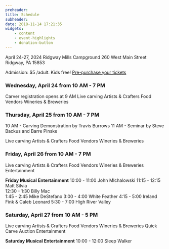 ```yaml
---
preheader: 
title: Schedule
subheader: 
date: 2018-11-14 17:21:35
widgets:
    - content
    - event-highlights
    - donation-button
---
```


April 24-27, 2024
Ridgway Mills Campground
260 West Main Street
Ridgway, PA 15853


Admission: $5 /adult. Kids free!
[Pre-purchase your tickets](https://chainsawrendezvous.simpletix.com/)


### Wednesday, April 24 from 10 AM - 7 PM
Carver registration opens at 9 AM
Live carving
Artists & Crafters
Food Vendors
Wineries & Breweries

### Thursday, April 25 from 10 AM - 7 PM
10 AM - Carving Demonstration by Travis Burrows
11 AM - Seminar by Steve Backus and Barre Pinske

Live carving
Artists & Crafters
Food Vendors
Wineries & Breweries

### Friday, April 26 from 10 AM - 7 PM
Live carving
Artists & Crafters
Food Vendors
Wineries & Breweries
Entertainment

__Friday Musical Entertainment__
10:00 - 11:00 John MIchalowski
11:15 - 12:15 Matt Silvia     
12:30 - 1:30 Billy Mac       
1:45 - 2:45 Mike DeStefano
3:00 - 4:00 White Feather
4:15 - 5:00 Ireland Fink & Caleb Leonard
5:30 - 7:00 High River Valley


### Saturday, April 27 from 10 AM - 5 PM
Live carving
Artists & Crafters
Food Vendors
Wineries & Breweries
Quick Carve
Auction
Entertainment

__Saturday Musical Entertainment__
10:00 - 12:00 Sleep Walker
